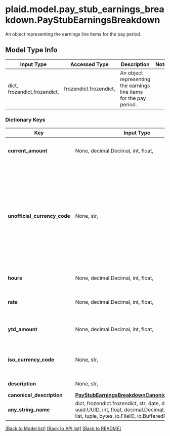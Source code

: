# plaid.model.pay_stub_earnings_breakdown.PayStubEarningsBreakdown

An object representing the earnings line items for the pay period.

## Model Type Info
Input Type | Accessed Type | Description | Notes
------------ | ------------- | ------------- | -------------
dict, frozendict.frozendict,  | frozendict.frozendict,  | An object representing the earnings line items for the pay period. | 

### Dictionary Keys
Key | Input Type | Accessed Type | Description | Notes
------------ | ------------- | ------------- | ------------- | -------------
**current_amount** | None, decimal.Decimal, int, float,  | NoneClass, decimal.Decimal,  | Raw amount of the earning line item. | value must be a 64 bit float
**unofficial_currency_code** | None, str,  | NoneClass, str,  | The unofficial currency code associated with the line item. Always &#x60;null&#x60; if &#x60;iso_currency_code&#x60; is non-&#x60;null&#x60;. Unofficial currency codes are used for currencies that do not have official ISO currency codes, such as cryptocurrencies and the currencies of certain countries.  See the [currency code schema](https://plaid.com/docs/api/accounts#currency-code-schema) for a full listing of supported &#x60;iso_currency_code&#x60;s. | 
**hours** | None, decimal.Decimal, int, float,  | NoneClass, decimal.Decimal,  | Number of hours applicable for this earning. | 
**rate** | None, decimal.Decimal, int, float,  | NoneClass, decimal.Decimal,  | Hourly rate applicable for this earning. | value must be a 64 bit float
**ytd_amount** | None, decimal.Decimal, int, float,  | NoneClass, decimal.Decimal,  | The year-to-date amount of the deduction. | value must be a 64 bit float
**iso_currency_code** | None, str,  | NoneClass, str,  | The ISO-4217 currency code of the line item. Always &#x60;null&#x60; if &#x60;unofficial_currency_code&#x60; is non-null. | 
**description** | None, str,  | NoneClass, str,  | Description of the earning line item. | 
**canonical_description** | [**PayStubEarningsBreakdownCanonicalDescription**](PayStubEarningsBreakdownCanonicalDescription.md) | [**PayStubEarningsBreakdownCanonicalDescription**](PayStubEarningsBreakdownCanonicalDescription.md) |  | 
**any_string_name** | dict, frozendict.frozendict, str, date, datetime, uuid.UUID, int, float, decimal.Decimal, bool, None, list, tuple, bytes, io.FileIO, io.BufferedReader,  | frozendict.frozendict, str, decimal.Decimal, BoolClass, NoneClass, tuple, bytes, FileIO | any string name can be used but the value must be the correct type | [optional]

[[Back to Model list]](../../README.md#documentation-for-models) [[Back to API list]](../../README.md#documentation-for-api-endpoints) [[Back to README]](../../README.md)

